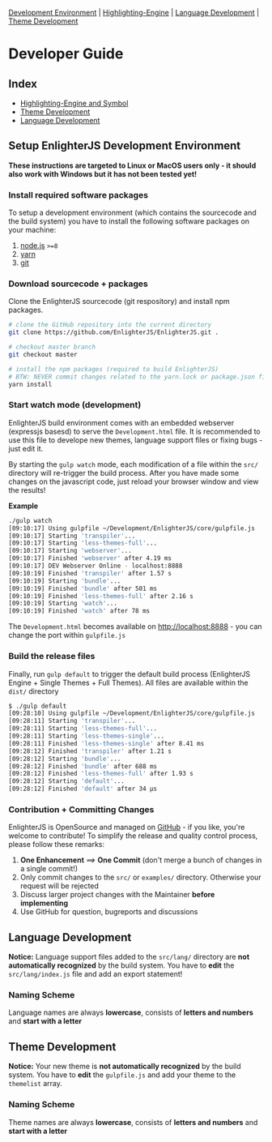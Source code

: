 [Development Environment](#setup-enlighterjs-development-environment) | [Highlighting-Engine](#highlighting-engine-and-symbols) | [Language Development](#language-development) | [Theme Development](#theme-development)

Developer Guide
===============

Index
----------------

* [Highlighting-Engine and Symbol](TokenSymbols.md)
* [Theme Development]()
* [Language Development]()

Setup EnlighterJS Development Environment
------------------------------------------

**These instructions are targeted to Linux or MacOS users only - it should also work with Windows but it has not been tested yet!**

### Install required software packages ###

To setup a development environment (which contains the sourcecode and the build system) you have to install the following software packages on your machine:

1. [node.js](https://nodejs.org/en/download/) `>=8`
2. [yarn](https://yarnpkg.com/lang/en/)
3. [git](https://git-scm.com/downloads)

### Download sourcecode + packages ###

Clone the EnlighterJS sourcecode (git respository) and install npm packages.

```bash
# clone the GitHub repository into the current directory
git clone https://github.com/EnlighterJS/EnlighterJS.git .

# checkout master branch
git checkout master

# install the npm packages (required to build EnlighterJS)
# BTW: NEVER commit changes related to the yarn.lock or package.json file - these request will be rejected
yarn install
```

### Start watch mode (development) ###

EnlighterJS build environment comes with an embedded webserver (expressjs basesd) to serve the `Development.html` file.
It is recommended to use this file to develope new themes, language support files or fixing bugs - just edit it.

By starting the `gulp watch` mode, each modification of a file within the `src/` directory will re-trigger the build process. 
After you have made some changes on the javascript code, just reload your browser window and view the results!

**Example**

```bash
./gulp watch
[09:10:17] Using gulpfile ~/Development/EnlighterJS/core/gulpfile.js
[09:10:17] Starting 'transpiler'...
[09:10:17] Starting 'less-themes-full'...
[09:10:17] Starting 'webserver'...
[09:10:17] Finished 'webserver' after 4.19 ms
[09:10:17] DEV Webserver Online - localhost:8888
[09:10:19] Finished 'transpiler' after 1.57 s
[09:10:19] Starting 'bundle'...
[09:10:19] Finished 'bundle' after 501 ms
[09:10:19] Finished 'less-themes-full' after 2.16 s
[09:10:19] Starting 'watch'...
[09:10:19] Finished 'watch' after 78 ms
```

The `Development.html` becomes available on [http://localhost:8888](http://localhost:8888) - you can change the port within `gulpfile.js`

### Build the release files ###

Finally, run `gulp default` to trigger the default build process (EnlighterJS Engine + Single Themes + Full Themes).
All files are available within the `dist/` directory

```bash
$ ./gulp default
[09:28:10] Using gulpfile ~/Development/EnlighterJS/core/gulpfile.js
[09:28:11] Starting 'transpiler'...
[09:28:11] Starting 'less-themes-full'...
[09:28:11] Starting 'less-themes-single'...
[09:28:11] Finished 'less-themes-single' after 8.41 ms
[09:28:12] Finished 'transpiler' after 1.21 s
[09:28:12] Starting 'bundle'...
[09:28:12] Finished 'bundle' after 688 ms
[09:28:12] Finished 'less-themes-full' after 1.93 s
[09:28:12] Starting 'default'...
[09:28:12] Finished 'default' after 34 μs
```

### Contribution + Committing Changes ###

EnlighterJS is OpenSource and managed on [GitHub](https://github.com/EnlighterJS/EnlighterJS) - if you like, you're welcome to contribute!
To simplify the release and quality control process, please follow these remarks:

1. **One Enhancement** _==>_ **One Commit** (don't merge a bunch of changes in a single commit!)
2. Only commit changes to the `src/` or `examples/` directory. Otherwise your request will be rejected
3. Discuss larger project changes with the Maintainer **before implementing**
4. Use GitHub for question, bugreports and discussions

Language Development
--------------------

**Notice:** Language support files added to the `src/lang/` directory are **not automatically recognized** by the build system. You have to **edit** the `src/lang/index.js` file and add an export statement!

### Naming Scheme ###

Language names are always **lowercase**, consists of **letters and numbers** and **start with a letter**


Theme Development
-----------------

**Notice:** Your new theme is **not automatically recognized** by the build system. You have to **edit** the `gulpfile.js` and add your theme to the `themelist` array.

### Naming Scheme ###

Theme names are always **lowercase**, consists of **letters and numbers** and **start with a letter**
